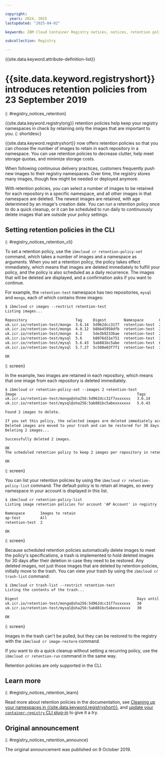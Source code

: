 ```yaml
---

copyright:
  years: 2024, 2025
lastupdated: "2025-04-02"

keywords: IBM Cloud Container Registry notices, notices, retention policies

subcollection: Registry

---
```


{{site.data.keyword.attribute-definition-list}}

# {{site.data.keyword.registryshort}} introduces retention policies from 23 September 2019
{: #registry_notices_retention}

{{site.data.keyword.registrylong}} retention policies help keep your registry namespaces in check by retaining only the images that are important to you.
{: shortdesc}

{{site.data.keyword.registryshort}} now offers retention policies so that you can choose the number of images to retain in each repository in a namespace. You can use retention policies to decrease clutter, help meet storage quotas, and minimize storage costs.

When following continuous delivery practices, customers frequently push new images to their registry namespaces. Over time, the registry stores many images, though few might be needed or deployed anymore.

With retention policies, you can select a number of images to be retained for each repository in a specific namespace, and all other images in that namespace are deleted. The newest images are retained, with age determined by an image's creation date. You can run a retention policy once to do a quick cleanup, or it can be scheduled to run daily to continuously delete images that are outside your policy settings.

## Setting retention policies in the CLI
{: #registry_notices_retention_cli}

To set a retention policy, use the `ibmcloud cr retention-policy-set` command, which takes a number of images and a namespace as arguments. When you set a retention policy, the policy takes effect immediately, which means that images are deleted immediately to fulfill your policy, and the policy is also scheduled as a daily recurrence. The images that will be deleted are displayed, and a confirmation asks if you want to continue.

For example, the `retention-test` namespace has two repositories, `mysql` and `mongo`, each of which contains three images:

``` txt
$ ibmcloud cr images --restrict retention-test
Listing images...

Repository                      Tag     Digest        Namespace       Created      Size    Security status
uk.icr.io/retention-test/mongo  3.6.14  5d962dcc31f7  retention-test  2 weeks ago  165 MB  1 Issue
uk.icr.io/retention-test/mongo  4.0.12  b8bb45950dfb  retention-test  2 weeks ago  153 MB  1 Issue
uk.icr.io/retention-test/mongo  4.2     5de3b9233bae  retention-test  2 weeks ago  147 MB  1 Issue
uk.icr.io/retention-test/mysql  5.6     b8076d31e751  retention-test  3 weeks ago  83 MB   4 Issues
uk.icr.io/retention-test/mysql  5.6.43  5ab881bc5abe  retention-test  6 months ago 83 MB   4 Issues
uk.icr.io/retention-test/mysql  5.7.27  5c508e03f7f1  retention-test  3 weeks ago  124 MB  7 Issues

OK
```
{: screen}

In the example, two images are retained in each repository, which means that one image from each repository is deleted immediately.

```txt
$ ibmcloud cr retention-policy-set --images 2 retention-test
Image                                                       Tags
uk.icr.io/retention-test/mongo@sha256:5d962dcc31f7xxxxxxx   3.6.14
uk.icr.io/retention-test/mysql@sha256:5ab881bc5abexxxxxxx   5.6.43

Found 2 images to delete.

If you set this policy, the selected images are deleted immediately according to the rules that you set in your policy.
Deleted images are moved to your trash and can be restored for 30 days. Do you want to continue to set the policy? [y/N]> y
Deleting 2 images...

Successfully deleted 2 images.

OK
The scheduled retention policy to keep 2 images per repository in retention-test is set.

OK
```
{: screen}

You can list your retention policies by using the `ibmcloud cr retention-policy-list` command. The default policy is to retain all images, so every namespace in your account is displayed in this list.

```txt
$ ibmcloud cr retention-policy-list
Listing image retention policies for account 'AP Account' in registry 'uk.icr.io'...

Namespace       Images to retain
ap-test         All
retention-test  2

OK
```
{: screen}

Because scheduled retention policies automatically delete images to meet the policy's specifications, a trash is implemented to hold deleted images for 30 days after their deletion in case they need to be restored. Any deleted images, not just those images that are deleted by retention policies, initially move to the trash. You can view your trash by using the `ibmcloud cr trash-list` command:

```txt
$ ibmcloud cr trash-list --restrict retention-test
Listing the contents of the trash...

Digest                                                      Days until expiry  Tags
uk.icr.io/retention-test/mongo@sha256:5d962dcc31f7xxxxxxx   30                 3.6.14
uk.icr.io/retention-test/mysql@sha256:5ab881bc5abexxxxxxx   30                 5.6.43

OK
```
{: screen}

Images in the trash can't be pulled, but they can be restored to the registry with the `ibmcloud cr image-restore` command.

If you want to do a quick cleanup without setting a recurring policy, use the `ibmcloud cr retention-run` command in the same way.

Retention policies are only supported in the CLI.

## Learn more
{: #registry_notices_retention_learn}

Read more about retention policies in the documentation, see [Cleaning up your namespaces in {{site.data.keyword.registryshort}}](/docs/Registry?topic=Registry-registry_retention), and [update your `container-registry` CLI plug-in](/docs/Registry?topic=Registry-registry_setup_cli_namespace#registry_cli_update) to give it a try.

## Original announcement
{: #registry_notices_retention_announce}

The original announcement was published on 9 October 2019.
